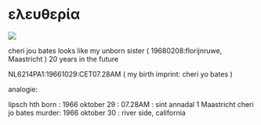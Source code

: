 # ελευθερία

![](https://github.com/nondejus/soulcatcher/blob/master/%E5%9B%97/download%20(1).jpeg)

cheri jou bates looks like my unborn sister ( 19680208:florijnruwe, Maastricht ) 20 years in the future


NL6214PA1:19661029:CET07.28AM ( my birth imprint: cheri yo bates )

analogie:

lipsch hth     born  : 1966 oktober 29 : 07.28AM : sint annadal 1 Maastricht
cheri jo bates murder: 1966 oktober 30 : river side, california
         
